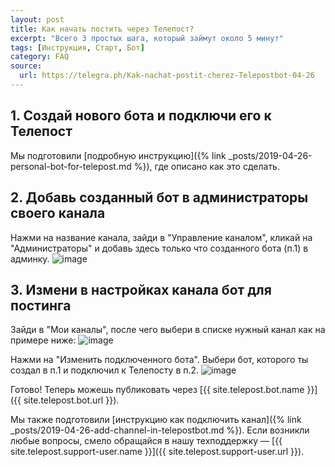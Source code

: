 ```yaml
---
layout: post
title: Как начать постить через Телепост?
excerpt: "Всего 3 простых шага, который займут около 5 минут"
tags: [Инструкция, Старт, Бот]
category: FAQ
source:
  url: https://telegra.ph/Kak-nachat-postit-cherez-Telepostbot-04-26
---
```


## 1. Создай нового бота и подключи его к Телепост

Мы подготовили [подробную инструкцию]({% link _posts/2019-04-26-personal-bot-for-telepost.md %}), где описано как это сделать.

## 2. Добавь созданный бот в администраторы своего канала

Нажми на название канала, зайди в "Управление каналом", кликай на "Администраторы" и добавь здесь только что созданного бота (п.1) в админку.
![image](https://user-images.githubusercontent.com/24430718/106378979-c16a4980-63b9-11eb-9721-3233b19b308d.png)

## 3. Измени в настройках канала бот для постинга

Зайди в "Мои каналы", после чего выбери в списке нужный канал как на примере ниже:
![image](https://user-images.githubusercontent.com/24430718/106379002-f6769c00-63b9-11eb-86ff-53510a2fc498.png)

Нажми на "Изменить подключенного бота". Выбери бот, которого ты создал в п.1 и подключил к Телепосту в п.2.
![image](https://user-images.githubusercontent.com/24430718/106379045-54a37f00-63ba-11eb-97f7-27f0e7da55cb.png)

Готово! Теперь можешь публиковать через [{{ site.telepost.bot.name }}]({{ site.telepost.bot.url }}).

Мы также подготовили [инструкцию как подключить канал]({% link _posts/2019-04-26-add-channel-in-telepostbot.md %}).
Если возникли любые вопросы, смело обращайся в нашу техподдержку — [{{ site.telepost.support-user.name }}]({{ site.telepost.support-user.url }}).
